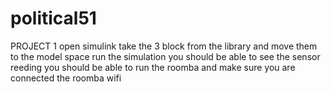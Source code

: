 # political51
PROJECT 1
open simulink
take the 3 block from the library and move them to the model space
run the simulation
you should be able to see the sensor reeding
you should be able to run the roomba
and make sure you are connected the roomba wifi
